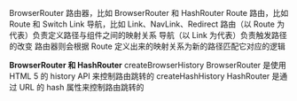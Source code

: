 BrowserRouter 路由器，比如 BrowserRouter 和 HashRouter
Route 路由，比如 Route 和 Switch
Link 导航，比如 Link、NavLink、Redirect
路由（以 Route 为代表）负责定义路径与组件之间的映射关系
导航（以 Link 为代表）负责触发路径的改变
路由器则会根据 Route 定义出来的映射关系为新的路径匹配它对应的逻辑

**BrowserRouter 和 HashRouter**
createBrowserHistory BrowserRouter 是使用 HTML 5 的 history API 来控制路由跳转的
createHashHistory HashRouter 是通过 URL 的 hash 属性来控制路由跳转的
